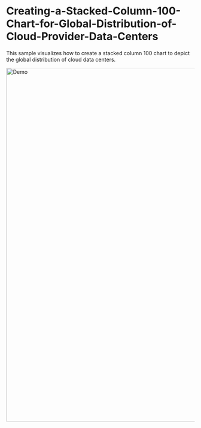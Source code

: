 # Creating-a-Stacked-Column-100-Chart-for-Global-Distribution-of-Cloud-Provider-Data-Centers
This sample visualizes how to create a stacked column 100 chart to depict the global distribution of cloud data centers.

<img width="944" alt="Demo" src="https://github.com/SyncfusionExamples/Creating-a-Stacked-Column-100-Chart-for-Global-Distribution-of-Cloud-Provider-Data-Centers/assets/103025761/f76a3114-c6a4-48ab-aaa1-d16a1d3e8bd8">

